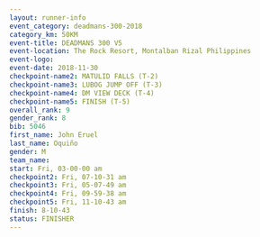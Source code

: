 ```yaml
---
layout: runner-info 
event_category: deadmans-300-2018 
category_km: 50KM 
event-title: DEADMANS 300 V5 
event-location: The Rock Resort, Montalban Rizal Philippines 
event-logo: 
event-date: 2018-11-30 
checkpoint-name2: MATULID FALLS (T-2) 
checkpoint-name3: LUBOG JUMP OFF (T-3) 
checkpoint-name4: DM VIEW DECK (T-4) 
checkpoint-name5: FINISH (T-5) 
overall_rank: 9
gender_rank: 8
bib: 5046
first_name: John Eruel
last_name: Oquiño
gender: M
team_name: 
start: Fri, 03-00-00 am
checkpoint2: Fri, 07-10-31 am
checkpoint3: Fri, 05-07-49 am
checkpoint4: Fri, 09-59-38 am
checkpoint5: Fri, 11-10-43 am
finish: 8-10-43
status: FINISHER
---
```

